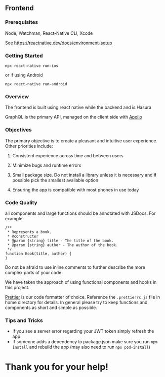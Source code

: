 ## Frontend

### Prerequisites

Node, Watchman, React-Native CLI, Xcode

See https://reactnative.dev/docs/environment-setup

### Getting Started

```
npx react-native run-ios
```
or if using Android

```
npx react-native run-android
```

### Overview

The frontend is built using react native while the backend and is Hasura

GraphQL is the primary API, managed on the client side with [Apollo](https://www.apollographql.com/)


### Objectives

The primary objective is to create a pleasant and intuitive user experience. Other priorities include:

1. Consistent experience across time and between users

2. Minimize bugs and runtime errors

3. Small package size. Do not install a library unless it is necessary and if possible pick the smallest available option

4. Ensuring the app is compatible with most phones in use today 

### Code Quality 

all components and large functions should be annotated with JSDocs. For example: 

```
/**
 * Represents a book.
 * @constructor
 * @param {string} title - The title of the book.
 * @param {string} author - The author of the book.
 */
function Book(title, author) {
}
```

Do not be afraid to use inline comments to further describe the more complex parts of your code.

We have taken the approach of using functional components and hooks in this project.

[Prettier](https://prettier.io/) is our code formatter of choice. Reference the `.prettierrc.js` file in home directory for details. In general please try to keep functions and components as short and simple as possible. 

### Tips and Tricks

* If you see a server error regarding your JWT token simply refresh the app 
* If someone adds a dependency to package.json make sure you run `npm install` and rebuild the app (may also need to run `npx pod-install`)

# Thank you for your help!


